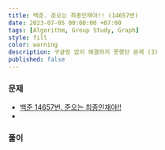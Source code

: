 ```yaml
---
title: 백준. 준오는 최종인재야!! (14657번)
date: 2023-07-05 00:00:00 +07:00
tags: [Algorithm, Group Study, Graph]
style: fill
color: warning
description: 구글링 없이 해결하지 못했던 문제 (3)
published: false
---
```


### 문제
- [백준 14657번. 준오는 최종인재야!!](https://www.acmicpc.net/problem/14657)
- 

### 풀이